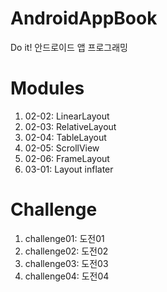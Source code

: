 # AndroidAppBook
Do it! 안드로이드 앱 프로그래밍

# Modules #
1. 02-02: LinearLayout
2. 02-03: RelativeLayout
3. 02-04: TableLayout
4. 02-05: ScrollView
5. 02-06: FrameLayout
6. 03-01: Layout inflater

# Challenge #
1. challenge01: 도전01
2. challenge02: 도전02
3. challenge03: 도전03
4. challenge04: 도전04
